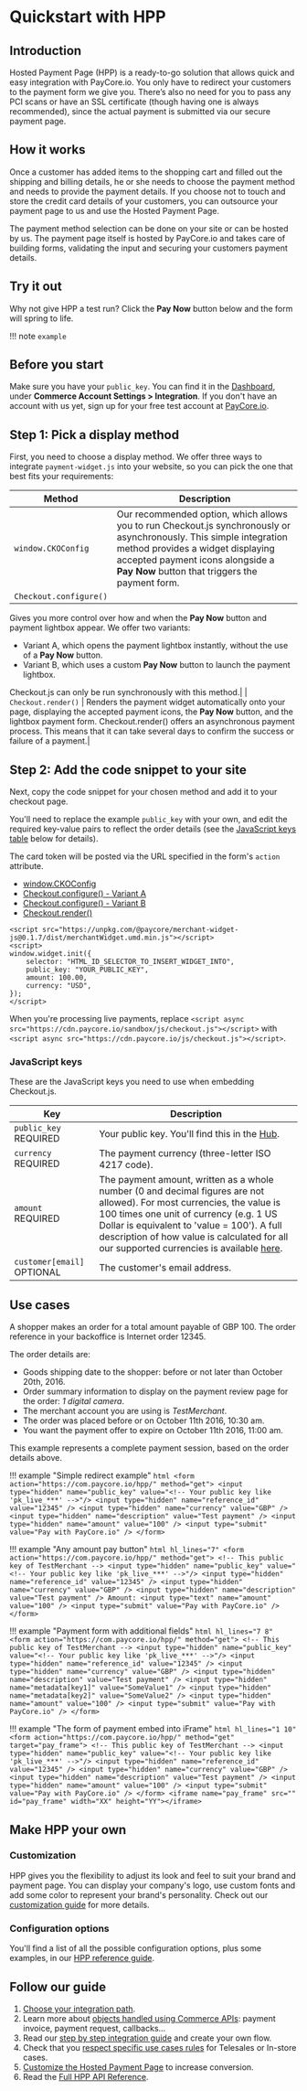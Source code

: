 # Quickstart with HPP

## Introduction

Hosted Payment Page (HPP) is a ready-to-go solution that allows quick and easy integration with PayCore.io. You only have to redirect your customers to the payment form we give you. There’s also no need for you to pass any PCI scans or have an SSL certificate (though having one is always recommended), since the actual payment is submitted via our secure payment page.

## How it works

Once a customer has added items to the shopping cart and filled out the shipping and billing details, he or she needs to choose the payment method and needs to provide the payment details. If you choose not to touch and store the credit card details of your customers, you can outsource your payment page to us and use the Hosted Payment Page.

The payment method selection can be done on your site or can be hosted by us. The payment page itself is hosted by PayCore.io and takes care of building forms, validating the input and securing your customers payment details.

## Try it out

Why not give HPP a test run? Click the  **Pay Now**  button below and the form will spring to life.

!!! note
    `example`




## Before you start

Make sure you have your  `public_key`. You can find it in the  [Dashboard](https://dashboard.paycore.io/), under  **Commerce Account Settings > Integration**. If you don't have an account with us yet, sign up for your free test account at  [PayCore.io](https://dashboard.paycore.io/).

## Step 1:  Pick a display method

First, you need to choose a display method. We offer three ways to integrate `payment-widget.js` into your website, so you can pick the one that best fits your requirements:

| Method | Description |
|---|---|
|`window.CKOConfig` | Our recommended option, which allows you to run Checkout.js synchronously or asynchronously. This simple integration method provides a widget displaying accepted payment icons alongside a  **Pay Now**  button that triggers the payment form.
| `Checkout.configure()` | 
Gives you more control over how and when the  **Pay Now**  button and payment lightbox appear. We offer two variants:

-   Variant A, which opens the payment lightbox instantly, without the use of a  **Pay Now**  button.
-   Variant B, which uses a custom  **Pay Now**  button to launch the payment lightbox.

Checkout.js can only be run synchronously with this method.|
| `Checkout.render()` | Renders the payment widget automatically onto your page, displaying the accepted payment icons, the  **Pay Now**  button, and the lightbox payment form. Checkout.render() offers an asynchronous payment process. This means that it can take several days to confirm the success or failure of a payment.|

## Step 2:  Add the code snippet to your site

Next, copy the code snippet for your chosen method and add it to your checkout page.

You'll need to replace the example  `public_key`  with your own, and edit the required key-value pairs to reflect the order details (see the  [JavaScript keys table](https://docs.paycore.io/docs/checkoutjs#section-javascript-keys)  below for details).

The card token will be posted via the URL specified in the form's  `action`  attribute.

-   [window.CKOConfig](https://docs.paycore.io/docs/checkoutjs)
-   [Checkout.configure() - Variant A](https://docs.paycore.io/docs/checkoutjs)
-   [Checkout.configure() - Variant B](https://docs.paycore.io/docs/checkoutjs)
-   [Checkout.render()](https://docs.paycore.io/docs/checkoutjs)

```
<script src="https://unpkg.com/@paycore/merchant-widget-js@0.1.7/dist/merchantWidget.umd.min.js"></script>
<script>
window.widget.init({
    selector: "HTML_ID_SELECTOR_TO_INSERT_WIDGET_INTO",
    public_key: "YOUR_PUBLIC_KEY",
    amount: 100.00,
    currency: "USD",
});
</script>
```

When you're processing live payments, replace  `<script async src="https://cdn.paycore.io/sandbox/js/checkout.js"></script>`  with  `<script async src="https://cdn.paycore.io/js/checkout.js"></script>`.

### JavaScript keys

These are the JavaScript keys you need to use when embedding Checkout.js.

| Key | Description |
|---|---|
| `public_key` REQUIRED | Your public key. You'll find this in the  [Hub](https://dashboard.paycore.io/).|
| `currency` REQUIRED | The payment currency (three-letter ISO 4217 code).|
| `amount` REQUIRED | The payment amount, written as a whole number (0 and decimal figures are not allowed). For most currencies, the value is 100 times one unit of currency (e.g. 1 US Dollar is equivalent to 'value = 100'). A full description of how value is calculated for all our supported currencies is available  [here](https://docs.paycore.io/docs/calculating-the-value). |
| `customer[email]` OPTIONAL | The customer's email address. |

## Use cases

A shopper makes an order for a total amount payable of GBP 100. The order reference in your backoffice is Internet order 12345.

The order details are:

-   Goods shipping date to the shopper: before or not later than October 20th, 2016.
-   Order summary information to display on the payment review page for the order: _1 digital camera_.
-   The merchant account you are using is _TestMerchant_.
-   The order was placed before or on October 11th 2016, 10:30 am.
-   You want the payment offer to expire on October 11th 2016, 11:00 am.

This example represents a complete payment session, based on the order details above.

!!! example "Simple redirect example"
    ```html
    <form action="https://com.paycore.io/hpp/" method="get">
        <input type="hidden" name="public_key" value="<!-- Your public key like 'pk_live_***' -->"/>
        <input type="hidden" name="reference_id" value="12345" />
        <input type="hidden" name="currency" value="GBP" />
        <input type="hidden" name="description" value="Test payment" />
        <input type="hidden" name="amount" value="100" />
        <input type="submit" value="Pay with PayCore.io" />
    </form>
    ```

!!! example "Any amount pay button"
    ```html hl_lines="7"
    <form action="https://com.paycore.io/hpp/" method="get">
        <!-- This public key of TestMerchant -->
        <input type="hidden" name="public_key" value="<!-- Your public key like 'pk_live_***' -->"/>
        <input type="hidden" name="reference_id" value="12345" />
        <input type="hidden" name="currency" value="GBP" />
        <input type="hidden" name="description" value="Test payment" />
        Amount: <input type="text" name="amount" value="100" />
        <input type="submit" value="Pay with PayCore.io" />
    </form>
    ```

!!! example "Payment form with additional fields"
    ```html hl_lines="7 8"
    <form action="https://com.paycore.io/hpp/" method="get">
        <!-- This public key of TestMerchant -->
        <input type="hidden" name="public_key" value="<!-- Your public key like 'pk_live_***' -->"/>
        <input type="hidden" name="reference_id" value="12345" />
        <input type="hidden" name="currency" value="GBP" />
        <input type="hidden" name="description" value="Test payment" />
        <input type="hidden" name="metadata[key1]" value="SomeValue1" />
        <input type="hidden" name="metadata[key2]" value="SomeValue2" />
        <input type="hidden" name="amount" value="100" />
        <input type="submit" value="Pay with PayCore.io" />
    </form>
    ```

!!! example "The form of payment embed into iFrame"
    ```html hl_lines="1 10"
    <form action="https://com.paycore.io/hpp/" method="get" target="pay_frame">
        <!-- This public key of TestMerchant -->
        <input type="hidden" name="public_key" value="<!-- Your public key like 'pk_live_***' -->"/>
        <input type="hidden" name="reference_id" value="12345" />
        <input type="hidden" name="currency" value="GBP" />
        <input type="hidden" name="description" value="Test payment" />
        <input type="hidden" name="amount" value="100" />
        <input type="submit" value="Pay with PayCore.io" />
    </form>
    <iframe name="pay_frame" src="" id="pay_frame" width="XX" height="YY"></iframe>     
    ```

## Make HPP your own

### Customization

HPP gives you the flexibility to adjust its look and feel to suit your brand and payment page. You can display your company's logo, use custom fonts and add some color to represent your brand's personality. Check out our [customization guide](/products/hpp/customization/) for more details.

### Configuration options

You'll find a list of all the possible configuration options, plus some examples, in our [HPP reference guide](/products/hpp/guide/).


## Follow our guide

1.  [Choose your integration path](/products/hpp/integration-methods/).
2.  Learn more about  [objects handled using Commerce APIs](/products/hpp/integration-overview/): payment invoice, payment request, callbacks…
3.  Read our  [step by step integration guide](/products/hpp/integration-guide/)  and create your own flow.
4.  Check that you  [respect specific use cases rules](/products/hpp/#use-cases)  for Telesales or In-store cases.
5.  [Customize the Hosted Payment Page](/products/hpp/customization/)  to increase conversion.
6.  Read the  [Full HPP API Reference](/integration/api-references/#commerce-hpp).